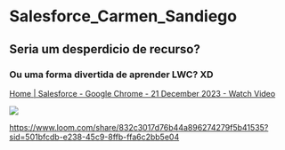 # Salesforce_Carmen_Sandiego

## Seria um desperdicio de recurso?
### Ou uma forma divertida de aprender LWC? XD

<div>
    <a href="https://www.loom.com/share/832c3017d76b44a896274279f5b41535">
      <p>Home | Salesforce - Google Chrome - 21 December 2023 - Watch Video</p>
    </a>
    <a href="https://www.loom.com/share/832c3017d76b44a896274279f5b41535">
      <img style="max-width:300px;" src="https://cdn.loom.com/sessions/thumbnails/832c3017d76b44a896274279f5b41535-with-play.gif">
    </a>
  </div>


https://www.loom.com/share/832c3017d76b44a896274279f5b41535?sid=501bfcdb-e238-45c9-8ffb-ffa6c2bb5e04
